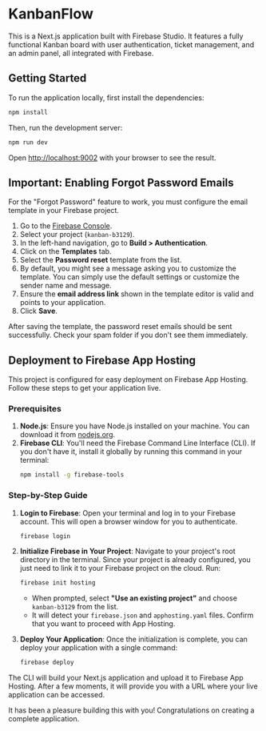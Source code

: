 # KanbanFlow

This is a Next.js application built with Firebase Studio. It features a fully functional Kanban board with user authentication, ticket management, and an admin panel, all integrated with Firebase.

## Getting Started

To run the application locally, first install the dependencies:

```bash
npm install
```

Then, run the development server:

```bash
npm run dev
```

Open [http://localhost:9002](http://localhost:9002) with your browser to see the result.

## Important: Enabling Forgot Password Emails

For the "Forgot Password" feature to work, you must configure the email template in your Firebase project.

1.  Go to the [Firebase Console](https://console.firebase.google.com/).
2.  Select your project (`kanban-b3129`).
3.  In the left-hand navigation, go to **Build > Authentication**.
4.  Click on the **Templates** tab.
5.  Select the **Password reset** template from the list.
6.  By default, you might see a message asking you to customize the template. You can simply use the default settings or customize the sender name and message.
7.  Ensure the **email address link** shown in the template editor is valid and points to your application.
8.  Click **Save**.

After saving the template, the password reset emails should be sent successfully. Check your spam folder if you don't see them immediately.

## Deployment to Firebase App Hosting

This project is configured for easy deployment on Firebase App Hosting. Follow these steps to get your application live.

### Prerequisites

1.  **Node.js**: Ensure you have Node.js installed on your machine. You can download it from [nodejs.org](https://nodejs.org/).
2.  **Firebase CLI**: You'll need the Firebase Command Line Interface (CLI). If you don't have it, install it globally by running this command in your terminal:
    ```bash
    npm install -g firebase-tools
    ```

### Step-by-Step Guide

1.  **Login to Firebase**:
    Open your terminal and log in to your Firebase account. This will open a browser window for you to authenticate.
    ```bash
    firebase login
    ```

2.  **Initialize Firebase in Your Project**:
    Navigate to your project's root directory in the terminal. Since your project is already configured, you just need to link it to your Firebase project on the cloud. Run:
    ```bash
    firebase init hosting
    ```
    - When prompted, select **"Use an existing project"** and choose `kanban-b3129` from the list.
    - It will detect your `firebase.json` and `apphosting.yaml` files. Confirm that you want to proceed with App Hosting.

3.  **Deploy Your Application**:
    Once the initialization is complete, you can deploy your application with a single command:
    ```bash
    firebase deploy
    ```

The CLI will build your Next.js application and upload it to Firebase App Hosting. After a few moments, it will provide you with a URL where your live application can be accessed.

It has been a pleasure building this with you! Congratulations on creating a complete application.
